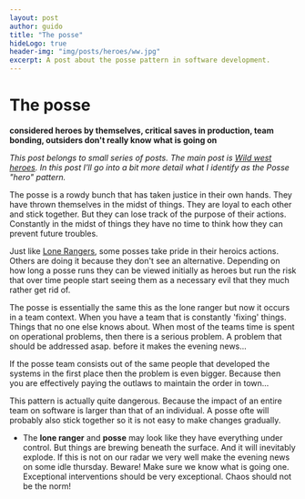 ```yaml
---
layout: post
author: guido
title: "The posse"
hideLogo: true
header-img: "img/posts/heroes/ww.jpg"
excerpt: A post about the posse pattern in software development.
---
```

# The posse

__considered heroes by themselves, critical saves in production, team bonding, outsiders don't really know what is going on__

*This post belongs to small series of posts. The main post is [Wild west heroes](/10/05/2018/heroes/). In this post I'll go into a bit more detail what I identify as the Posse "hero" pattern.*

The posse is a rowdy bunch that has taken justice in their own hands. They have thrown themselves in the midst of things. They are loyal to each other and stick together. But they can lose track of the purpose of their actions. Constantly in the midst of things they have no time to think how they can prevent future troubles.

Just like [Lone Rangers](/12/05/2018/LoneRanger/), some posses take pride in their heroics actions. Others are doing it because they don't see an alternative. Depending on how long a posse runs they can be viewed initially as heroes but run the risk that over time people start seeing them as a necessary evil that they much rather get rid of.

The posse is essentially the same this as the lone ranger but now it occurs in a team context. When you have a team that is constantly 'fixing' things. Things that no one else knows about. When most of the teams time is spent on operational problems, then there is a serious problem. A problem that should be addressed asap. before it makes the evening news...
 
If the posse team consists out of the same people that developed the systems in the first place then the problem is even bigger. Because then you are effectively paying  the outlaws to maintain the order in town... 

This pattern is actually quite dangerous. Because the impact of an entire team on software is larger than that of an individual. A posse ofte will probably also stick together so it is not easy to make changes gradually. 

+ The **lone ranger** and **posse** may look like they have everything under control. But things are brewing beneath the surface. And it will inevitably explode. If this is not on our radar we very well make the evening news on some idle thursday. Beware! Make sure we know what is going one. Exceptional interventions should be very exceptional. Chaos should not be the norm!

